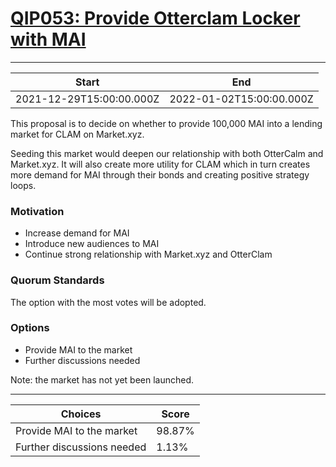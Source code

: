 
# [QIP053: Provide Otterclam Locker with MAI](https://snapshot.org/#/qidao.eth/proposal/0x2c7f747a3a7cb497694f93934e6e6967c8b5a36cc33b1758d60977411cf58a58)

---
| Start | End |
| --- | --- |
| 2021-12-29T15:00:00.000Z | 2022-01-02T15:00:00.000Z |


This proposal is to decide on whether to provide 100,000 MAI into a lending market for CLAM on Market.xyz.

Seeding this market would deepen our relationship with both OtterCalm and Market.xyz. It will also create more utility for CLAM which in turn creates more demand for MAI through their bonds and creating positive strategy loops.

### Motivation

* Increase demand for MAI
* Introduce new audiences to MAI
* Continue strong relationship with Market.xyz and OtterClam

### Quorum Standards

The option with the most votes will be adopted.

### Options
* Provide MAI to the market
* Further discussions needed 

Note: the market has not yet been launched.

---
| Choices | Score |
| --- | --- |
| Provide MAI to the market | 98.87% |
| Further discussions needed | 1.13% |

